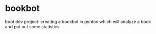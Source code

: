 # bookbot
boot.dev project: creating a bookbot in pyhton which will analyze a book and put out some statistics
